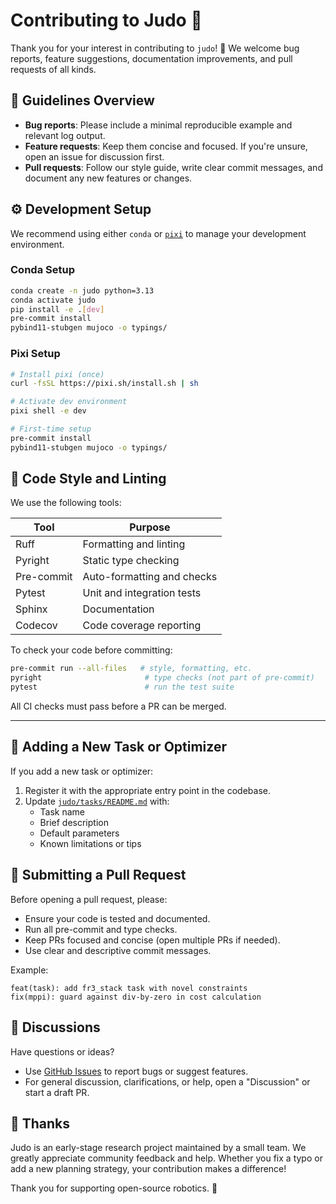 # Contributing to Judo 🥋

Thank you for your interest in contributing to `judo`! 🎉
We welcome bug reports, feature suggestions, documentation improvements, and pull requests of all kinds.

## 📌 Guidelines Overview

- **Bug reports**: Please include a minimal reproducible example and relevant log output.
- **Feature requests**: Keep them concise and focused. If you're unsure, open an issue for discussion first.
- **Pull requests**: Follow our style guide, write clear commit messages, and document any new features or changes.

## ⚙️ Development Setup

We recommend using either `conda` or [`pixi`](https://pixi.sh) to manage your development environment.

### Conda Setup

```bash
conda create -n judo python=3.13
conda activate judo
pip install -e .[dev]
pre-commit install
pybind11-stubgen mujoco -o typings/
```

### Pixi Setup

```bash
# Install pixi (once)
curl -fsSL https://pixi.sh/install.sh | sh

# Activate dev environment
pixi shell -e dev

# First-time setup
pre-commit install
pybind11-stubgen mujoco -o typings/
```

## 🧹 Code Style and Linting

We use the following tools:

| Tool       | Purpose                    |
|------------|----------------------------|
| Ruff       | Formatting and linting     |
| Pyright    | Static type checking       |
| Pre-commit | Auto-formatting and checks |
| Pytest     | Unit and integration tests |
| Sphinx     | Documentation              |
| Codecov    | Code coverage reporting    |

To check your code before committing:

```bash
pre-commit run --all-files   # style, formatting, etc.
pyright                       # type checks (not part of pre-commit)
pytest                        # run the test suite
```

All CI checks must pass before a PR can be merged.

---

## 🧪 Adding a New Task or Optimizer

If you add a new task or optimizer:

1. Register it with the appropriate entry point in the codebase.
2. Update [`judo/tasks/README.md`](judo/tasks/README.md) with:
   - Task name
   - Brief description
   - Default parameters
   - Known limitations or tips

## 📝 Submitting a Pull Request

Before opening a pull request, please:

- Ensure your code is tested and documented.
- Run all pre-commit and type checks.
- Keep PRs focused and concise (open multiple PRs if needed).
- Use clear and descriptive commit messages.

Example:
```
feat(task): add fr3_stack task with novel constraints
fix(mppi): guard against div-by-zero in cost calculation
```

## 💬 Discussions

Have questions or ideas?

- Use [GitHub Issues](https://github.com/bdaiinstitute/judo/issues) to report bugs or suggest features.
- For general discussion, clarifications, or help, open a "Discussion" or start a draft PR.

## 🙏 Thanks

Judo is an early-stage research project maintained by a small team. We greatly appreciate community feedback and help. Whether you fix a typo or add a new planning strategy, your contribution makes a difference!

Thank you for supporting open-source robotics. 🤖
